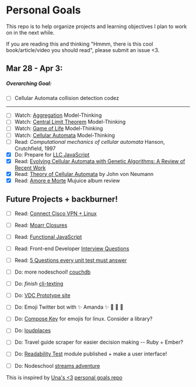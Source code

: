 # Personal Goals

This repo is to help organize projects and learning objectives I plan to work on in the next while.

If you are reading this and thinking "Hmmm, there is this cool book/article/video you should read", please submit an issue <3. 

## Mar 28 - Apr 3:

##### Overarching Goal:

- [ ] Cellular Automata collision detection codez

-------------------------------

- [ ] Watch: [Aggregation](https://www.youtube.com/watch?v=Kc-KW8EuFZw) Model-Thinking
- [ ] Watch: [Central Limit Theorem](https://www.youtube.com/watch?v=ifTRaYnAfh4) Model-Thinking
- [ ] Watch: [Game of Life]() Model-Thinking
- [ ] Watch: [Cellular Automata]() Model-Thinking
- [ ] Read: _Computational mechanics of cellular automata_ Hanson, Crutchfield, 1997
- [x] Do: Prepare for [LLC JavaScript]()
- [x] Read: [Evolving Cellular Automata with Genetic Algorithms: A Review of Recent Work](http://rundle.physics.ucdavis.edu/PHYGEO30/MitchellCAsandGAs.pdf)
- [x] Read: [Theory of Cellular Automata](http://cba.mit.edu/events/03.11.ASE/docs/VonNeumann.pdf) by John von Neumann 
- [x] Read: [Amore e Morte](http://dystopia.me/mujuice-amore-e-morte/) Mujuice album review

## Future Projects + backburner! 

- [ ] Read: [Connect Cisco VPN + Linux](http://www.humans-enabled.com/2011/12/how-to-connect-to-cisco-systems-vpn.html) 
- [ ] Read: [Moarr Closures](https://medium.com/javascript-scene/master-the-javascript-interview-what-is-a-closure-b2f0d2152b36#.lzipqnat7)
- [ ] Read: [Functional JavaScript](http://almostobsolete.net/talks/functionaljs/#1)
- [ ] Read: Front-end Developer [Interview Questions](https://github.com/h5bp/Front-end-Developer-Interview-Questions)
- [ ] Read: [5 Questions every unit test must answer](https://medium.com/javascript-scene/what-every-unit-test-needs-f6cd34d9836d#.l3fulg470)
- [ ] Do: more nodeschool! [couchdb](https://github.com/robertkowalski/learnyoucouchdb)
- [ ] Do: *finish* [cli-texting](https://github.com/lrlna/cli-texting)
- [ ] Do: [VDC Prototype site](https://github.com/lrlna/vdc-visualization)
- [ ] Do: Emoji Twitter bot with :sparkles: Amanda :sparkles: :information_desk_person: :tada: :star2:
- [ ] Do: [Compose Key](https://help.ubuntu.com/community/ComposeKey) for emojis for linux. Consider a library?
- [ ] Do: [loudplaces](https://github.com/soundboards/loudplaces)
- [ ] Do: Travel guide scraper for easier decision making -- Ruby + Ember?
- [ ] Do: [Readability Test](https://github.com/lrlna/readability-test) module published + make a user interface!
- [ ] Do: Nodeschool [streams adventure](https://github.com/substack/stream-adventure)


This is inspired by [Una's <3](https://twitter.com/Una) [personal goals repo](https://github.com/una/personal-goals)

